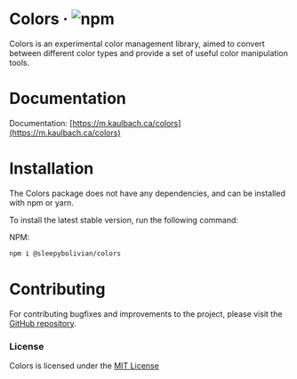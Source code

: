 # Colors · ![npm](https://img.shields.io/npm/v/%40sleepybolivian%2Fcolors)

Colors is an experimental color management library, aimed to convert between different color types and provide a set of useful color manipulation tools.

# Documentation

Documentation: [https://m.kaulbach.ca/colors](https://m.kaulbach.ca/colors)

# Installation

The Colors package does not have any dependencies, and can be installed with npm or yarn.

To install the latest stable version, run the following command:

NPM:

```bash
npm i @sleepybolivian/colors
```

# Contributing

For contributing bugfixes and improvements to the project, please visit the [GitHub repository](https://github.com/SleepyBolivian/Colors).

### License

Colors is licensed under the [MIT License]()
